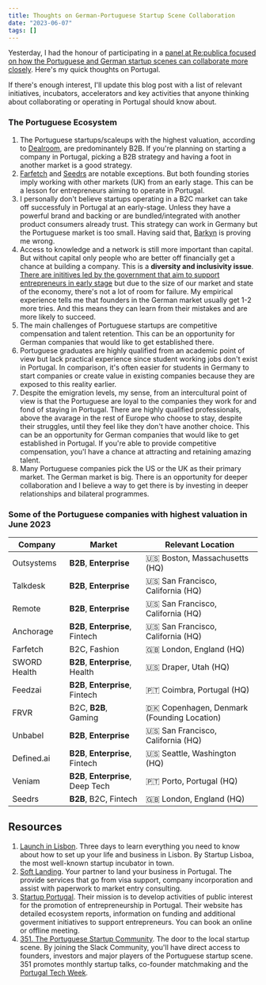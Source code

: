 ```yaml
---
title: Thoughts on German-Portuguese Startup Scene Collaboration
date: "2023-06-07"
tags: []
---
```


Yesterday, I had the honour of participating in a [panel at Re:publica focused on how the Portuguese and German startup scenes can collaborate more closely](https://re-publica.com/de/session/lisbon-calling-web-summit-2023). Here's my quick thoughts on Portugal.

If there's enough interest, I'll update this blog post with a list of relevant initiatives, incubators, accelerators and key activities that anyone thinking about collaborating or operating in Portugal should know about.
### The Portuguese Ecosystem
1. The Portuguese startups/scaleups with the highest valuation, according to [Dealroom](https://startupportugal.dealroom.co/companies.startups/f/data_type/anyof_Verified/founding_or_hq_locations/allof_Portugal?), are predominantely B2B. If you're planning on starting a company in Portugal, picking a B2B strategy and having a foot in another market is a good strategy.
2. [Farfetch](https://www.crunchbase.com/organization/farfetch) and [Seedrs](https://www.crunchbase.com/organization/seedrs) are notable exceptions. But both founding stories imply working with other markets (UK) from an early stage. This can be a lesson for entrepreneurs aiming to operate in Portugal.
3. I personally don't believe startups operating in a B2C market can take off successfuly in Portugal at an early-stage. Unless they have a powerful brand and backing or are bundled/integrated with another product consumers already trust. This strategy can work in Germany but the Portuguese market is too small. Having said that, [Barkyn](https://www.crunchbase.com/organization/barkyn) is proving me wrong.
4. Access to knowledge and a network is still more important than capital. But without capital only people who are better off financially get a chance at building a company. This is a **diversity and inclusivity issue**. [There are inititives led by the government that aim to support entrepreneurs in early stage](https://startupportugal.com/programs/#filter=.startups) but due to the size of our market and state of the economy, there's not a lot of room for failure. My empirical experience tells me that founders in the German market usually get 1-2 more tries. And this means they can learn from their mistakes and are more likely to succeed.
5. The main challenges of Portuguese startups are competitive compensation and talent retention. This can be an opportunity for German companies that would like to get established there.
6. Portuguese graduates are highly qualified from an academic point of view but lack practical experience since student working jobs don't exist in Portugal. In comparison, it's often easier for students in Germany to start companies or create value in existing companies because they are exposed to this reality earlier.
7. Despite the emigration levels, my sense, from an intercultural point of view is that the Portuguese are loyal to the companies they work for and fond of staying in Portugal. There are highly qualified professionals, above the avarage in the rest of Europe who choose to stay, despite their struggles, until they feel like they don't have another choice. This can be an opportunity for German companies that would like to get established in Portugal. If you're able to provide competitive compensation, you'l have a chance at attracting and retaining amazing talent.
8. Many Portuguese companies pick the US or the UK as their primary market. The German market is big. There is an opportunity for deeper collaboration and I believe a way to get there is by investing in deeper relationships and bilateral programmes.

### Some of the Portuguese companies with highest valuation in June 2023
| Company | Market | Relevant Location |
| -------- | -------- | -------- |
| Outsystems   | **B2B**, **Enterprise**   | 🇺🇸 Boston, Massachusetts (HQ)
| Talkdesk   | **B2B**, **Enterprise**   | 🇺🇸 San Francisco, California (HQ)
| Remote   | **B2B**, **Enterprise**   | 🇺🇸 San Francisco, California (HQ)
| Anchorage   | **B2B**, **Enterprise**, Fintech   | 🇺🇸 San Francisco, California (HQ)
| Farfetch   | B2C, Fashion   | 🇬🇧 London, England (HQ)
| SWORD Health   | **B2B**, **Enterprise**, Health   | 🇺🇸 Draper, Utah (HQ)
| Feedzai   | **B2B**, **Enterprise**, Fintech   | 🇵🇹 Coimbra, Portugal (HQ)
| FRVR   | B2C, **B2B**, Gaming   |🇩🇰 Copenhagen, Denmark (Founding Location)
| Unbabel   | **B2B**, **Enterprise**   | 🇺🇸 San Francisco, California (HQ)
| Defined.ai   | **B2B**, **Enterprise**, Fintech   | 🇺🇸 Seattle, Washington (HQ)
| Veniam   | **B2B**, **Enterprise**, Deep Tech    | 🇵🇹 Porto, Portugal (HQ)
| Seedrs   | **B2B**, B2C, Fintech    | 🇬🇧 London, England (HQ)

## Resources
1. [Launch in Lisbon](https://www.startuplisboa.com/launch-in-lisbon). Three days to learn everything you need to know about how to set up your life and business in Lisbon. By Startup Lisboa, the most well-known startup incubator in town.
2. [Soft Landing](https://softlanding.works/). Your partner to land your business in Portugal. The provide services that go from visa support, company incorporation and assist with paperwork to market entry consulting.
3. [Startup Portugal](https://startupportugal.com/resources/). Their mission is to develop activities of public interest for the promotion of entrepreneurship in Portugal. Their website has detailed ecosystem reports, information on funding and additional goverment initiatives to support entrepreneurs. You can book an online or offline meeting.
4. [351. The Portuguese Startup Community](https://351.community/). The door to the local startup scene. By joining the Slack Community, you'll have direct access to founders, investors and major players of the Portuguese startup scene. 351 promotes monthly startup talks, co-founder matchmaking and the [Portugal Tech Week](https://portugaltechweek.com/).
